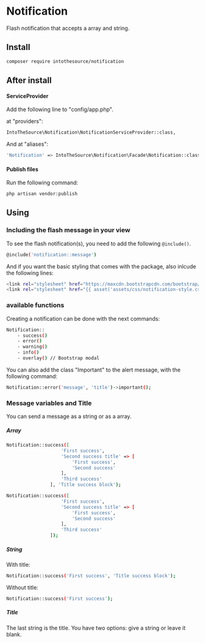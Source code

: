 # Notification
Flash notification that accepts a array and string.

## Install
```bash
composer require intothesource/notification
```

## After install

#### ServiceProvider
Add the following line to "config/app.php".

at "providers":

```bash
IntoTheSource\Notification\NotificationServiceProvider::class,
```

And at "aliases":

```bash
'Notification' => IntoTheSource\Notification\Facade\Notification::class,
```

#### Publish files
Run the following command:

```bash
php artisan vendor:publish
```

## Using

### Including the flash message in your view
To see the flash notification(s), you need to add the following `@include()`.

```bash
@include('notification::message')
```
And if you want the basic styling that comes with the package, also inlcude the following lines:
```bash
<link rel="stylesheet" href="https://maxcdn.bootstrapcdn.com/bootstrap/3.3.5/css/bootstrap.min.css">
<link rel="stylesheet" href="{{ asset('assets/css/notification-style.css') }}">
```

### available functions
Creating a notification can be done with the next commands:

```bash
Notification::
    - success()
    - error()
    - warning()
    - info()
    - overlay() // Bootstrap modal
```

You can also add the class "Important" to the alert message, with the following command:

```bash
Notification::error('message', 'title')->important();
```

### Message variables and Title
You can send a message as a string or as a array.

##### Array
```bash
Notification::success([
                    'First success',
                    'Second success title' => [
                        'First success',
                        'Second success'
                    ],
                    'Third success'
                ], 'Title success block');

Notification::success([
                    'First success',
                    'Second success title' => [
                        'First success',
                        'Second success'
                    ],
                    'Third success'
                ]);
```

##### String
With title:

```bash
Notification::success('First success', 'Title success block');
```

Without title:

```bash
Notification::success('First success');
```

##### Title

The last string is the title. You have two options: give a string or leave it blank.
